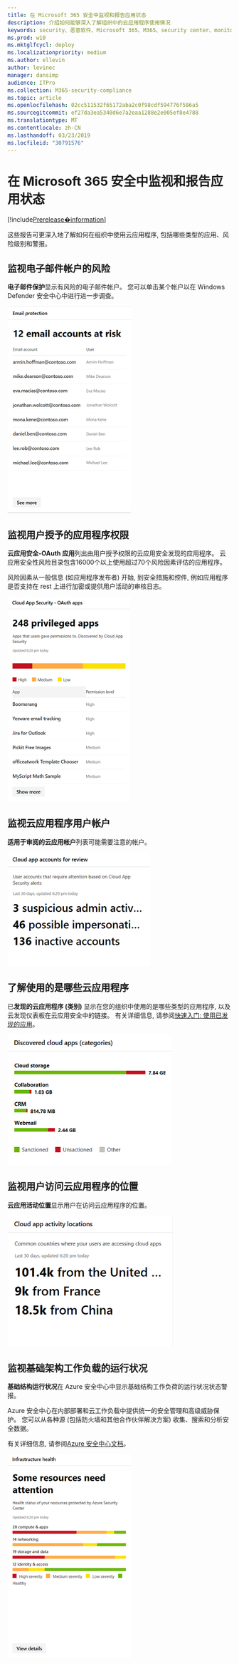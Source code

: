 ```yaml
---
title: 在 Microsoft 365 安全中监视和报告应用状态
description: 介绍如何能够深入了解组织中的云应用程序使用情况
keywords: security、恶意软件、Microsoft 365、M365、security center、monitor、report、apps
ms.prod: w10
ms.mktglfcycl: deploy
ms.localizationpriority: medium
ms.author: ellevin
author: levinec
manager: dansimp
audience: ITPro
ms.collection: M365-security-compliance
ms.topic: article
ms.openlocfilehash: 02cc511532f65172aba2c0f98cdf594776f586a5
ms.sourcegitcommit: ef27da3ea5340d6e7a2eaa1288e2e005ef8e4788
ms.translationtype: MT
ms.contentlocale: zh-CN
ms.lasthandoff: 03/23/2019
ms.locfileid: "30791576"
---
```

# <a name="monitor-and-report-app-status-in-microsoft-365-security"></a>在 Microsoft 365 安全中监视和报告应用状态

[!include[Prerelease�information](prerelease.md)]

这些报告可更深入地了解如何在组织中使用云应用程序, 包括哪些类型的应用、风险级别和警报。

## <a name="monitor-email-accounts-at-risk"></a>监视电子邮件帐户的风险

**电子邮件保护**显示有风险的电子邮件帐户。 您可以单击某个帐户以在 Windows Defender 安全中心中进行进一步调查。

![电子邮件保护卡](./media/security-docs/email-protection.png)

## <a name="monitor-app-permissions-granted-by-users"></a>监视用户授予的应用程序权限

**云应用安全-OAuth 应用**列出由用户授予权限的云应用安全发现的应用程序。 云应用安全性风险目录包含16000个以上使用超过70个风险因素评估的应用程序。

风险因素从一般信息 (如应用程序发布者) 开始, 到安全措施和控件, 例如应用程序是否支持在 rest 上进行加密或提供用户活动的审核日志。

![云应用安全 OAuth 应用程序卡片](./media/security-docs/cloud-app-security-oauth-apps.png)

## <a name="monitor-cloud-app-user-accounts"></a>监视云应用程序用户帐户

**适用于审阅的云应用帐户**列表可能需要注意的帐户。

![审阅卡片的云应用程序帐户](./media/security-docs/cloud-app-accounts-for-review.png)

## <a name="understand-which-cloud-apps-are-used"></a>了解使用的是哪些云应用程序

已**发现的云应用程序 (类别)** 显示在您的组织中使用的是哪些类型的应用程序, 以及云发现仪表板在云应用安全中的链接。 有关详细信息, 请参阅[快速入门: 使用已发现的应用](https://docs.microsoft.com/cloud-app-security/discovered-apps)。  

![发现的云应用类别卡片](./media/security-docs/discovered-cloud-apps-categories.png)

## <a name="monitor-where-users-access-cloud-apps"></a>监视用户访问云应用程序的位置

**云应用活动位置**显示用户在访问云应用程序的位置。

![云应用活动位置卡片](./media/security-docs/cloud-app-activity-locations.png)

## <a name="monitor-health-for-infrastructure-workloads"></a>监视基础架构工作负载的运行状况

**基础结构运行状况**在 Azure 安全中心中显示基础结构工作负荷的运行状况状态警报。

Azure 安全中心在内部部署和云工作负载中提供统一的安全管理和高级威胁保护。 您可以从各种源 (包括防火墙和其他合作伙伴解决方案) 收集、搜索和分析安全数据。

有关详细信息, 请参阅[Azure 安全中心文档](https://docs.microsoft.com/azure/security-center/)。

![基础结构运行状况卡片](./media/security-docs/infrastructure-health.png)
